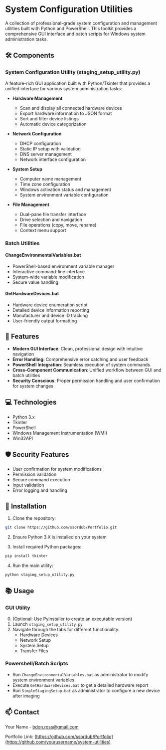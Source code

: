 # System Configuration Utilities

A collection of professional-grade system configuration and management utilities built with Python and PowerShell. This toolkit provides a comprehensive GUI interface and batch scripts for Windows system administration tasks.

## 🛠️ Components

### System Configuration Utility (staging_setup_utility.py)

A feature-rich GUI application built with Python/Tkinter that provides a unified interface for various system administration tasks:

- **Hardware Management**
  - Scan and display all connected hardware devices
  - Export hardware information to JSON format
  - Sort and filter device listings
  - Automatic device categorization

- **Network Configuration**
  - DHCP configuration
  - Static IP setup with validation
  - DNS server management
  - Network interface configuration

- **System Setup**
  - Computer name management
  - Time zone configuration
  - Windows activation status and management
  - System environment variable configuration

- **File Management**
  - Dual-pane file transfer interface
  - Drive selection and navigation
  - File operations (copy, move, rename)
  - Context menu support

### Batch Utilities

#### ChangeEnvironmentalVariables.bat
- PowerShell-based environment variable manager
- Interactive command-line interface
- System-wide variable modification
- Secure value handling

#### GetHardwareDevices.bat
- Hardware device enumeration script
- Detailed device information reporting
- Manufacturer and device ID tracking
- User-friendly output formatting

## 🚀 Features

- **Modern GUI Interface**: Clean, professional design with intuitive navigation
- **Error Handling**: Comprehensive error catching and user feedback
- **PowerShell Integration**: Seamless execution of system commands
- **Cross-Component Communication**: Unified workflow between GUI and batch utilities
- **Security Conscious**: Proper permission handling and user confirmation for system changes

## 💻 Technologies

- Python 3.x
- Tkinter
- PowerShell
- Windows Management Instrumentation (WMI)
- Win32API

## 🛡️ Security Features

- User confirmation for system modifications
- Permission validation
- Secure command execution
- Input validation
- Error logging and handling

## 🔧 Installation

1. Clone the repository:
```bash
git clone https://github.com/ssordub/Portfolio.git
```

2. Ensure Python 3.X is installed on your system

3. Install required Python packages:
```bash
pip install tkinter
```

4. Run the main utility:
```bash
python staging_setup_utility.py
```

## 📚 Usage

### GUI Utility
0. (Optional: Use PyInstaller to create an executable version)
1. Launch `staging_setup_utility.py`
2. Navigate through the tabs for different functionality:
   - Hardware Devices
   - Network Setup
   - System Setup
   - Transfer Files

### Powershell/Batch Scripts

- Run `ChangeEnvironmentalVariables.bat` as administrator to modify system environment variables
- Execute `GetHardwareDevices.bat` to get a detailed hardware report
- Run `SimpleStagingSetup.bat` as administrator to configure a new device after imaging

## 📫 Contact

Your Name - bdon.ross@gmail.com

Portfolio Link: [https://github.com/ssordub/Portfolio](https://github.com/yourusername/system-utilities)
